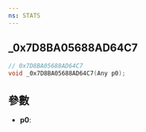 ```yaml
---
ns: STATS
---
```

## _0x7D8BA05688AD64C7

```c
// 0x7D8BA05688AD64C7
void _0x7D8BA05688AD64C7(Any p0);
```


## 參數
* **p0**: 

